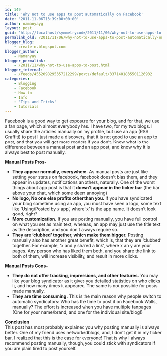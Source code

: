 ```yaml
---
id: 149
title: 'Why not to use apps to post automatically on Facebook'
date: '2011-11-06T13:39:00+00:00'
author: namanyayg
layout: post
guid: 'http://localhost/symmetrycode/2011/11/06/why-not-to-use-apps-to-post-automatically-on-facebook/'
permalink_old: /2011/11/06/why-not-to-use-apps-to-post-automatically-on-facebook/
blogger_blog:
    - create-n.blogspot.com
blogger_author:
    - Namanyay
blogger_permalink:
    - /2011/11/why-not-to-use-apps-to-post.html
blogger_internal:
    - /feeds/4552098295357212299/posts/default/3371401835501126932
categories:
    - Blogging
    - Facebook
    - How-to
    - Info
    - 'Tips and Tricks'
    - tutorials
---
```


Facebook is a good way to get exposure for your blog, and for that, we use a fan page, which almost everybody has. I have two, for my two blogs. I usually share the articles manually on my profile, but use an app (RSS Graffiti) to post I just made a discovery, that it is not good to use an app to post, and that you will get more readers if you don’t. Know what is the difference between a manual post and an app post, and know why it is always best to post manually. 


**Manual Posts Pros-**
  
- **They appear normally, everywhere.** As manual posts are just like setting your status on facebook, facebook doesn’t bias them, and they appear in updates, notifications an others, naturally. One of the worst things about app post is that it **doesn’t appear in the ticker bar** (the bar above your chat, which some deem annoying)
- **No logo, No one else profits other than you.** If you have syndicated your blog sometime using an app, you must have seen a logo, some text like ‘Using/Posted by *x* app’, where ‘x’ is the app name. It doesn’t look good, right?
- **More customization.** If you are posting manually, you have full control on what you set as main text, whereas, an app may just use the title text as the description, and you don’t always require so. 
- **They are ‘clubbed’ together, which make them bigger.** Posting manually also has another great benefit, which is, that they are ‘clubbed’ together. For example, ‘x and y shared a link’, where x an y are your pages. Any person who has liked them both, and you share the link to both of them, will increase visibility, and result in more clicks. 

**Manual Posts Cons-**   
- **They do not offer tracking, impressions, and other features.** You may like your blog syndicator as it gives you detailed statistics on who clicks it, and how many times it appeared. The same is not possible for posts made manually. 
- **They are time consuming.** This is the main reason why people switch to automatic syndicators: Who has the time to post it on Facebook Walls, manually? The effort is increased when you have multiple fanpages (One for your name/brand, and one for the individual site/blog!)

**Conclusion**  
This post has most probably explained you why posting manually is always better. One of my friend uses networkedblogs, and, I don’t get it in my ticker bar. I realized that this is the case for everyone! That is why I always recommend posting manually, though, you could stick with syndicators if you are plain tired to post yourself. 